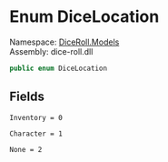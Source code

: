 # <a id="DiceRoll_Models_DiceLocation"></a> Enum DiceLocation

Namespace: [DiceRoll.Models](DiceRoll.Models.md)  
Assembly: dice\-roll.dll  

```csharp
public enum DiceLocation
```

## Fields

`Inventory = 0` 

`Character = 1` 

`None = 2` 

